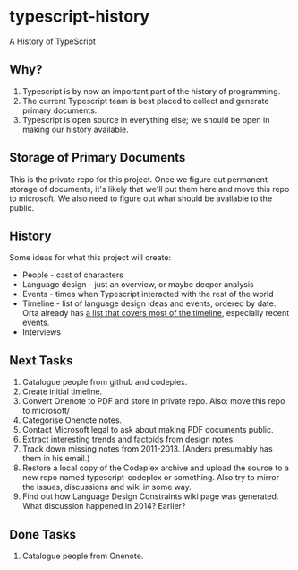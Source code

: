 # typescript-history
A History of TypeScript

## Why?

1. Typescript is by now an important part of the history of programming.
2. The current Typescript team is best placed to collect and generate primary documents.
3. Typescript is open source in everything else; we should be open in making our history available.

## Storage of Primary Documents

This is the private repo for this project.
Once we figure out permanent storage of documents, it's likely that we'll put them here and move this repo to microsoft.
We also need to figure out what should be available to the public.

## History

Some ideas for what this project will create:

* People - cast of characters
* Language design - just an overview, or maybe deeper analysis
* Events - times when Typescript interacted with the rest of the world
* Timeline - list of language design ideas and events, ordered by date. Orta already has [a list that covers most of the timeline](https://orta.io/notes/js/why-typescript), especially recent events.
* Interviews

## Next Tasks

1. Catalogue people from github and codeplex.
2. Create initial timeline.
3. Convert Onenote to PDF and store in private repo. Also: move this repo to microsoft/
4. Categorise Onenote notes.
5. Contact Microsoft legal to ask about making PDF documents public.
6. Extract interesting trends and factoids from design notes.
7. Track down missing notes from 2011-2013. (Anders presumably has them in his email.)
8. Restore a local copy of the Codeplex archive and upload the source to a new repo named typescript-codeplex or something. Also try to mirror the issues, discussions and wiki in some way.
9. Find out how Language Design Constraints wiki page was generated. What discussion happened in 2014? Earlier?

## Done Tasks

1. Catalogue people from Onenote.